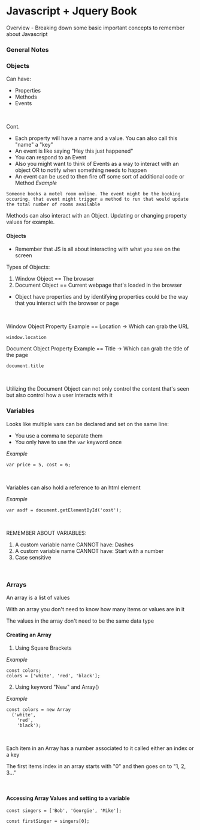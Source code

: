 # Javascript + Jquery Book

Overview - Breaking down some basic important concepts to remember about Javascript

### General Notes

### Objects

Can have:

- Properties
- Methods
- Events

<br>

Cont.

- Each property will have a name and a value. You can also call this "name" a "key"
- An event is like saying "Hey this just happened"
- You can respond to an Event
- Also you might want to think of Events as a way to interact with an object OR to notify when something needs to happen
- An event can be used to then fire off some sort of additional code or Method
  _Example_

```
Someone books a motel room online. The event might be the booking occuring, that event might trigger a method to run that would update the total number of rooms available
```

Methods can also interact with an Object. Updating or changing property values for example.

#### Objects

- Remember that JS is all about interacting with what you see on the screen

Types of Objects:

1. Window Object == The browser
1. Document Object == Current webpage that's loaded in the browser

- Object have properties and by identifying properties could be the way that you interact with the browser or page

<br>

Window Object Property Example == Location -> Which can grab the URL

```
window.location
```

Document Object Property Example == Title -> Which can grab the title of the page

```
document.title
```

<br>

Utilizing the Document Object can not only control the content that's seen but also control how a user interacts with it

### Variables

Looks like multiple vars can be declared and set on the same line:

- You use a comma to separate them
- You only have to use the `var` keyword once

_Example_

```
var price = 5, cost = 6;
```

<br>

Variables can also hold a reference to an html element

_Example_

```
var asdf = document.getElementById('cost');
```

<br>

REMEMBER ABOUT VARIABLES:

1. A custom variable name CANNOT have: Dashes
1. A custom variable name CANNOT have: Start with a number
1. Case sensitive

<br>

### Arrays

An array is a list of values

With an array you don't need to know how many items or values are in it

The values in the array don't need to be the same data type

#### Creating an Array

1. Using Square Brackets

_Example_

```
const colors;
colors = ['white', 'red', 'black'];
```

2. Using keyword "New" and Array()

_Example_

```
const colors = new Array
  ('white',
    'red',
    'black');
```

<br>

Each item in an Array has a number associated to it called either an index or a key

The first items index in an array starts with "0" and then goes on to "1, 2, 3..."

<br>

#### Accessing Array Values and setting to a variable

```
const singers = ['Bob', 'Georgie', 'Mike'];

const firstSinger = singers[0];
```
